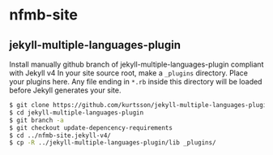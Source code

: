 # nfmb-site


## jekyll-multiple-languages-plugin
Install manually github branch of jekyll-multiple-languages-plugin compliant with Jekyll v4
In your site source root, make a `_plugins` directory. Place your plugins here. Any file ending in `*.rb` inside this directory will be loaded before Jekyll generates your site.

```bash
$ git clone https://github.com/kurtsson/jekyll-multiple-languages-plugin
$ cd jekyll-multiple-languages-plugin
$ git branch -a
$ git checkout update-depencency-requirements
$ cd ../nfmb-site.jekyll-v4/
$ cp -R ../jekyll-multiple-languages-plugin/lib _plugins/
```
